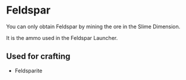 # Feldspar

You can only obtain Feldspar by mining the ore in the Slime Dimension.

It is the ammo used in the Feldspar Launcher.

## Used for crafting

- Feldsparite
